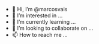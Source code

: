 - 👋 Hi, I’m @marcosvais
- 👀 I’m interested in ...
- 🌱 I’m currently learning ...
- 💞️ I’m looking to collaborate on ...
- 📫 How to reach me ...

<!---
marcosvais/marcosvais is a ✨ special ✨ repository because its `README.md` (this file) appears on your GitHub profile.
You can click the Preview link to take a look at your changes.
--->
